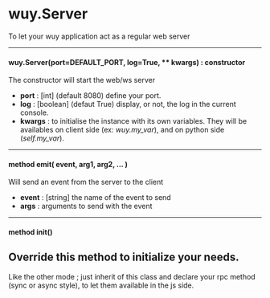 # wuy.Server
To let your wuy application act as a regular web server

---
#### wuy.Server(port=DEFAULT_PORT, log=True, ** kwargs) : constructor
The constructor will start the web/ws server
  * **port** : [int] (default 8080) define your port.
  * **log** : [boolean] (defaut True) display, or not, the log in the current console.
  * **kwargs** : to initialise the instance with its own variables. They will be availables on client side (ex: _wuy.my_var_), and on python side (_self.my_var_).

---
#### method emit( event, arg1, arg2, ... )
Will send an event from the server to the client
  * **event** : [string] the name of the event to send
  * **args** : arguments to send with the event

---
#### method init()
Override this method to initialize your needs.
---
Like the other mode ; just inherit of this class and declare your rpc method (sync or async style), to let them available in the js side.
